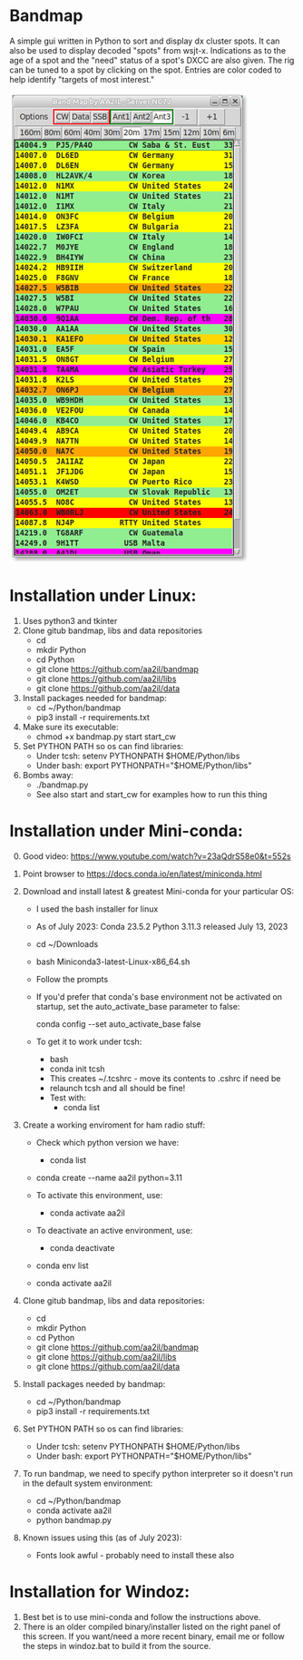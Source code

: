 # Bandmap

A simple gui written in Python to sort and display dx cluster spots. It can also be used to display decoded "spots" from wsjt-x.
Indications as to the age of a spot and the "need" status of a spot's DXCC are also given.
The rig can be tuned to a spot by clicking on the spot.
Entries are color coded to help identify "targets of most interest."

![Bandmap Screen Shot]( Docs/bandmap.png)

# Installation under Linux:

1) Uses python3 and tkinter
2) Clone gitub bandmap, libs and data repositories
    - cd
    - mkdir Python
    - cd Python
    - git clone https://github.com/aa2il/bandmap
    - git clone https://github.com/aa2il/libs
    - git clone https://github.com/aa2il/data
3) Install packages needed for bandmap:
   - cd ~/Python/bandmap
   - pip3 install -r requirements.txt
4) Make sure its executable:
   - chmod +x bandmap.py start start_cw
5) Set PYTHON PATH so os can find libraries:
   - Under tcsh:      setenv PYTHONPATH $HOME/Python/libs
   - Under bash:      export PYTHONPATH="$HOME/Python/libs"
6) Bombs away:
   - ./bandmap.py
   - See also start and start_cw for examples how to run this thing         

# Installation under Mini-conda:

0) Good video:  https://www.youtube.com/watch?v=23aQdrS58e0&t=552s

1) Point browser to https://docs.conda.io/en/latest/miniconda.html
2) Download and install latest & greatest Mini-conda for your particular OS:
   - I used the bash installer for linux
   - As of July 2023: Conda 23.5.2 Python 3.11.3 released July 13, 2023
   - cd ~/Downloads
   - bash Miniconda3-latest-Linux-x86_64.sh
   - Follow the prompts

   - If you'd prefer that conda's base environment not be activated on startup, 
      set the auto_activate_base parameter to false: 

      conda config --set auto_activate_base false

   - To get it to work under tcsh:
       - bash
       - conda init tcsh
       - This creates ~/.tcshrc - move its contents to .cshrc if need be
       - relaunch tcsh and all should be fine!
       - Test with:
           - conda list

3) Create a working enviroment for ham radio stuff:
   - Check which python version we have:
       - conda list   
   - conda create --name aa2il python=3.11

   - To activate this environment, use:
       - conda activate aa2il
   - To deactivate an active environment, use:
       - conda deactivate

   - conda env list
   - conda activate aa2il

4) Clone gitub bandmap, libs and data repositories:
    - cd
    - mkdir Python
    - cd Python
    - git clone https://github.com/aa2il/bandmap
    - git clone https://github.com/aa2il/libs
    - git clone https://github.com/aa2il/data

5) Install packages needed by bandmap:
   - cd ~/Python/bandmap
   - pip3 install -r requirements.txt

6) Set PYTHON PATH so os can find libraries:
   - Under tcsh:      setenv PYTHONPATH $HOME/Python/libs
   - Under bash:      export PYTHONPATH="$HOME/Python/libs"

7) To run bandmap, we need to specify python interpreter so it doesn't run in
   the default system environment:
   - cd ~/Python/bandmap
   - conda activate aa2il
   - python bandmap.py

8) Known issues using this (as of July 2023):
   - Fonts look awful - probably need to install these also

# Installation for Windoz:

1) Best bet is to use mini-conda and follow the instructions above.
2) There is an older compiled binary/installer listed on the right panel
   of this screen.  If you want/need a more recent binary, email me
   or follow the steps in windoz.bat to build it from the source.
